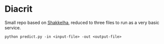 # Diacrit

Small repo based on [Shakkelha](https://github.com/AliOsm/shakkelha),
reduced to three files to run as a very basic service.

```commandline
python predict.py -in <input-file> -out <output-file>
```